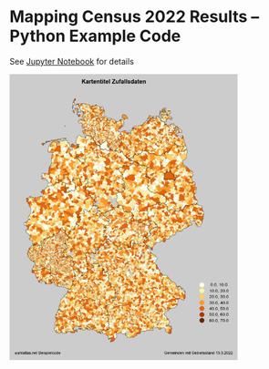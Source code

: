 # Mapping Census 2022 Results – Python Example Code
See [Jupyter Notebook](https://github.com/wahlatlas/zensus2022/blob/main/beispielcode_karte.ipynb) for details  
  
<img src="https://github.com/wahlatlas/zensus2022/raw/main/meine_Karte_Zensus2022.png" width="400px">
